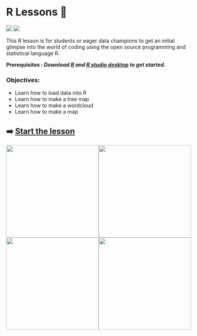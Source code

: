 # R Lessons  :school:
 
![](https://img.shields.io/badge/repo-british-museum-r-lessons-red.svg) ![](https://img.shields.io/badge/code-R-blue.svg) 

This R lesson is for students or eager data champions to get an initial glimpse into the world of coding using the open source programming and statistical language R.

**Prerequisites : *Download [R](https://www.r-project.org/) and [R studio desktop](https://www.rstudio.com/products/rstudio/download/) to get started.***

### Objectives: 
* Learn how to load data into R 
* Learn how to make a tree map
* Learn how to make a wordcloud
* Learn how to make a map

##  :arrow_right: [Start the lesson](https://github.com/BritishMuseum/RLessons/blob/master/british-museum-r-lessons.Rmd)



<img src="https://github.com/BritishMuseum/british-museum-r-lessons/blob/master/treemap/treemap.png" width="250"><img src="https://github.com/BritishMuseum/british-museum-r-lessons/blob/master/wordcloud/activitieswordcloud.png" width="250"><img src="https://github.com/BritishMuseum/british-museum-r-lessons/blob/master/wordcloud/BMwordcloud.png" width="250"><img src="https://github.com/BritishMuseum/british-museum-r-lessons/blob/master/worldmap/worldmap.png" width="250">
